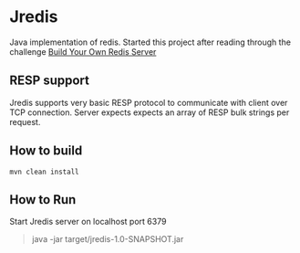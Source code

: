 # Jredis
Java implementation of redis. Started this project after reading through the challenge [Build Your Own Redis Server](https://codingchallenges.fyi/challenges/challenge-redis)

## RESP support
Jredis supports very basic RESP protocol to communicate with client over TCP connection.
Server expects expects an array of RESP bulk strings per request. 

## How to build
`mvn clean install`

## How to Run
Start Jredis server on localhost port 6379
> java -jar target/jredis-1.0-SNAPSHOT.jar
